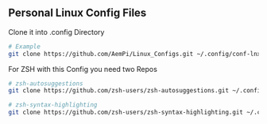 ## Personal Linux Config Files

Clone it into .config Directory

```Bash
# Example
git clone https://github.com/AemPi/Linux_Configs.git ~/.config/conf-lnx
```

For ZSH with this Config you need two Repos

```Bash
# zsh-autosuggestions
git clone https://github.com/zsh-users/zsh-autosuggestions.git ~/.config/conf-lnx

# zsh-syntax-highlighting
git clone https://github.com/zsh-users/zsh-syntax-highlighting.git ~/.config/conf-lnx
```
